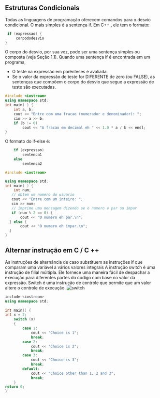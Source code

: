 ## Estruturas Condicionais

Todas as linguagens de programação oferecem comandos para o desvio condicional. O mais simples é a sentença if. Em C++ , ele tem o formato:

```c++
 if (expressao) {
     corpododesvio
}
```

O corpo do desvio, por sua vez, pode ser uma sentença simples ou composta (veja Seção 1.1). Quando uma sentença if é encontrada em um programa, 


- O teste na expressão em parênteses é avaliada. 
- Se o valor da expressão de teste for DIFERENTE de zero (ou FALSE), as sentenças que compõem o corpo do desvio que segue a expressão de teste são executadas.

```c++
#include <iostream>
using namespace std;
int main( ) {
    int a, b;
    cout << "Entre com uma fracao (numerador e denominador): ";
    cin >> a >> b;
    if (b != 0)
        cout << "A fracao em decimal eh " << 1.0 * a / b << endl;
}
```
O formato do if-else é:
```c++
    if (expressao)
        sentenca1
    else
        sentenca2
```

```c++
#include <iostream>

using namespace std;
int main( ) {
    int num;
   // obtem um numero do usuario
   cout << "Entre com um inteiro: ";
   cin >> num;
   // imprime uma mensagem dizendo se o numero e par ou impar
   if (num % 2 == 0) {
       cout << "O numero eh par.\n";
  } else {
       cout << "O numero eh impar.\n";
  }     
}
```

## Alternar instrução em C / C ++

As instruções de alternância de caso substituem as instruções if que comparam uma variável a vários valores integrais
A instrução switch é uma instrução de filial múltipla. Ele fornece uma maneira fácil de despachar a execução para diferentes partes do código com base no valor da expressão.
Switch é uma instrução de controle que permite que um valor altere o controle de execução.
![switch](https://user-images.githubusercontent.com/56180762/77486812-75e92580-6e0f-11ea-8b9e-fd2eb2252172.png)

```c++
include <iostream> 
using namespace std; 
  
int main() { 
int x = 2; 
    switch (x) 
    { 
        case 1:  
            cout << "Choice is 1"; 
            break; 
        case 2:  
            cout << "Choice is 2"; 
            break; 
        case 3:  
            cout << "Choice is 3"; 
            break; 
        default:  
            cout << "Choice other than 1, 2 and 3"; 
            break;   
    } 
return 0; 
}
```
